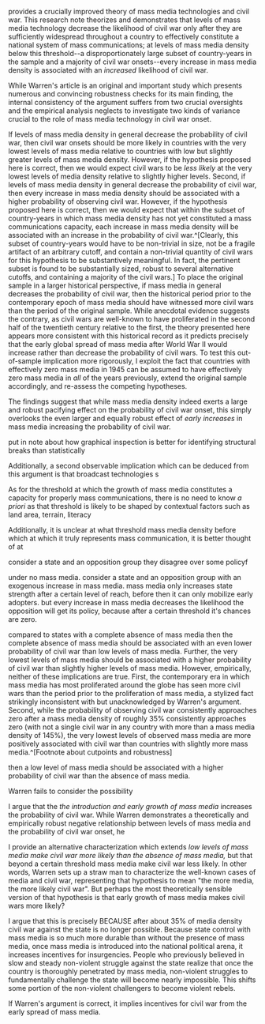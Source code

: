  provides a crucially improved theory of mass media technologies and civil war. This research note theorizes and demonstrates that levels of mass media technology decrease the likelihood of civil war only after they are sufficiently widespread throughout a country to effectively constitute a national system of mass communications; at levels of mass media density below this threshold--a disproportionately large subset of country-years in the sample and a majority of civil war onsets--every increase in mass media density is associated with an *increased* likelihood of civil war.


 While Warren's article is an original and important study which presents numerous and convincing robustness checks for its main finding, the internal consistency of the argument suffers from two crucial oversights and the empirical analysis neglects to investigate two kinds of variance crucial to the role of mass media technology in civil war onset.

If levels of mass media density in general decrease the probability of civil war, then civil war onsets should be more likely in countries with the very lowest levels of mass media relative to countries with low but slightly greater levels of mass media density. However, if the hypothesis proposed here is correct, then we would expect civil wars to be *less likely* at the very lowest levels of media density relative to slightly higher levels. Second, if levels of mass media density in general decrease the probability of civil war, then every increase in mass media density should be associated with a higher probability of observing civil war. However, if the hypothesis proposed here is correct, then we would expect that within the subset of country-years in which mass media density has not yet constituted a mass communications capacity, each increase in mass media density will be associated with an increase in the probability of civil war.^[Clearly, this subset of country-years would have to be non-trivial in size, not be a fragile artifact of an arbitrary cutoff, and contain a non-trivial quantity of civil wars for this hypothesis to be substantively meaningful. In fact, the pertinent subset is found to be substantially sized, robust to several alternative cutoffs, and containing a majority of the civil wars.] To place the original sample in a larger historical perspective, if mass media in general decreases the probability of civil war, then the historical period prior to the contemporary epoch of mass media should have witnessed more civil wars than the period of the original sample. While anecdotal evidence suggests the contrary, as civil wars are well-known to have proliferated in the second half of the twentieth century relative to the first, the theory presented here appears more consistent with this historical record as it predicts precisely that the early global spread of mass media after World War II would increase rather than decrease the probability of civil wars. To test this out-of-sample implication more rigorously, I exploit the fact that countries with effectively zero mass media in 1945 can be assumed to have effectively zero mass media in *all* of the years previously, extend the original sample accordingly, and re-assess the competing hypotheses.

The findings suggest that while mass media density indeed exerts a large and robust pacifying effect on the probability of civil war onset, this simply overlooks the even larger and equally robust effect of *early increases* in mass media increasing the probability of civil war.


put in note about how graphical inspection is better for identifying structural breaks than statistically


Additionally, a second observable implication which can be deduced from this argument is that broadcast technologies s

As for the threshold at which the growth of mass media constitutes a capacity for properly mass communications, there is no need to know *a priori* as that threshold is likely to be shaped by contextual factors such as land area, terrain, literacy

Additionally, it is unclear at what threshold mass media density before which at which it truly represents mass communication, it is better thought of at

consider a state and an opposition group
they disagree over some policyf

under no mass media.
consider a state and an opposition group with an exogenous increase in mass media.
mass media only increases state strength after a certain level of reach, before then it can only mobilize early adopters.
but every increase in mass media decreases the likelihood the opposition will get its policy, because after a certain threshold it's chances are zero.


compared to states with a complete absence of mass media 
then the complete absence of mass media should be associated with an even lower probability of civil war than low levels of mass media. Further, the very lowest levels of mass media should be associated with a higher probability of civil war than slightly higher levels of mass media. However, empirically, neither of these implications are true. First, the contemporary era in which mass media has most proliferated around the globe has seen more civil wars than the period prior to the proliferation of mass media, a stylized fact strikingly inconsistent with but unacknowledged by Warren's argument. Second, while the probability of observing civil war consistently approaches zero after a mass media density of roughly 35% consistently approaches zero (with not a single civil war in any country with more than a mass media density of 145%), the very lowest levels of observed mass media are more positively associated with civil war than countries with slightly more mass media.^[Footnote about cutpoints and robustness]

then a low level of mass media should be associated with a higher probability of civil war than the absence of mass media.

Warren fails to consider the possibility 

I argue that the *the introduction and early growth of mass media* increases the probability of civil war. While Warren demonstrates a theoretically and empirically robust negative relationship between levels of mass media and the probability of civil war onset, he 

I provide an alternative characterization which extends    *low levels of mass media make civil war more likely than the absence of mass media,* but that beyond a certain threshold mass media make civil war less likely. In other words, Warren sets up a straw man to characterize the well-known cases of media and civil war, representing that hypothesis to mean "the more media, the more likely civil war". But perhaps the most theoretically sensible version of that hypothesis is that early growth of mass media makes civil wars more likely?

I argue that this is precisely BECAUSE after about 35% of media density civil war against the state is no longer possible. Because state control with mass media is so much more durable than without the presence of mass media, once mass media is introduced into the national political arena, it increases incentives for insurgencies. People who previously believed in slow and steady
non-violent struggle against the state realize that once the country is thoroughly penetrated by mass media, non-violent struggles to fundamentally challenge the state will become nearly impossible. This shifts some portion of the non-violent challengers to become violent rebels.

If Warren's argument is correct, it implies incentives for civil war from the early spread of mass media.

